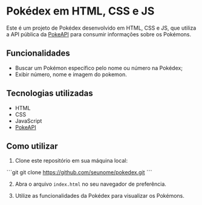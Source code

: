 # Pokédex em HTML, CSS e JS

Este é um projeto de Pokédex desenvolvido em HTML, CSS e JS, que utiliza a API pública da [PokeAPI](https://pokeapi.co/) para consumir informações sobre os Pokémons.

## Funcionalidades

- Buscar um Pokémon específico pelo nome ou número na Pokédex;
- Exibir número, nome e imagem do pokemon.

## Tecnologias utilizadas

- HTML
- CSS
- JavaScript
- [PokeAPI](https://pokeapi.co/)

## Como utilizar

1. Clone este repositório em sua máquina local:

ˋˋˋgit
git clone https://github.com/seunome/pokedex.git
ˋˋˋ

2. Abra o arquivo `index.html` no seu navegador de preferência.

3. Utilize as funcionalidades da Pokédex para visualizar os Pokémons.

